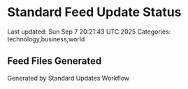 # Standard Feed Update Status
Last updated: Sun Sep  7 20:21:43 UTC 2025
Categories: technology,business,world

## Feed Files Generated

Generated by Standard Updates Workflow
